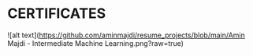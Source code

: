 # CERTIFICATES
![alt text](https://github.com/aminmajdi/resume_projects/blob/main/Amin Majdi - Intermediate Machine Learning.png?raw=true)


